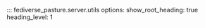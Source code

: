 <!--
SPDX-FileCopyrightText: 2023 Helge

SPDX-License-Identifier: CC-BY-4.0
-->

::: fediverse_pasture.server.utils
    options:
        show_root_heading: true
        heading_level: 1
